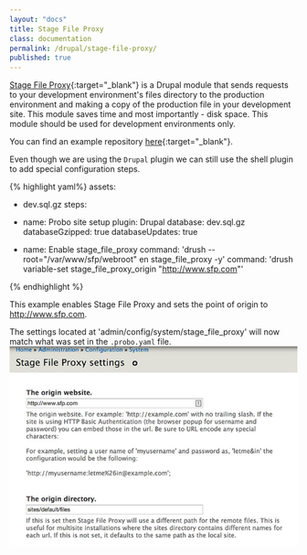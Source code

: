 ```yaml
---
layout: "docs"
title: Stage File Proxy
class: documentation
permalink: /drupal/stage-file-proxy/
published: true
---
```

[Stage File Proxy](https://www.drupal.org/project/stage_file_proxy){:target="_blank"} is a Drupal module that sends requests to your development environment's files directory to the production environment and making a copy of the production file in your development site. This module saves time and most importantly - disk space. This module should be used for development environments only.

You can find an example repository [here](https://github.com/Probo-beta-tester/sfp){:target="_blank"}.

Even though we are using the `Drupal` plugin we can still use the shell plugin to add special configuration steps.


{% highlight yaml%}
assets:
  - dev.sql.gz
steps:
  - name: Probo site setup
    plugin: Drupal
    database: dev.sql.gz
    databaseGzipped: true
    databaseUpdates: true

  - name: Enable stage_file_proxy
    command: 'drush --root="/var/www/sfp/webroot" en stage_file_proxy -y'
    command: 'drush variable-set stage_file_proxy_origin "http://www.sfp.com"'


{% endhighlight %}


This example enables Stage File Proxy and sets the point of origin to http://www.sfp.com.

The settings located at 'admin/config/system/stage_file_proxy' will now match what was set in the `.probo.yaml` file.
<img src='/images/sfp-config-example.jpg' alt='Stage File Proxy Configuration Example' class='docs-gif'>
